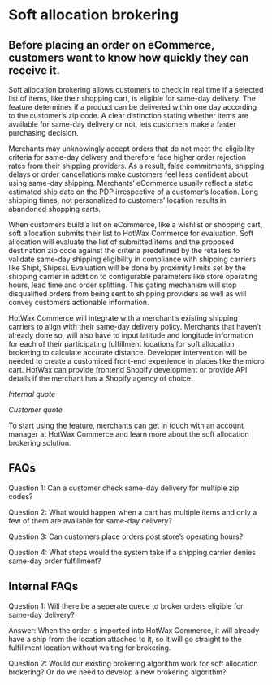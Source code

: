 # Soft allocation brokering 

## Before placing an order on eCommerce, customers want to know how quickly they can receive it.

Soft allocation brokering allows customers to check in real time if a selected list of items, like their shopping cart, is eligible for same-day delivery. The feature determines if a product can be delivered within one day according to the customer’s zip code. A clear distinction stating whether items are available for same-day delivery or not, lets customers make a faster purchasing decision.

Merchants may unknowingly accept orders that do not meet the eligibility criteria for same-day delivery and therefore face higher order rejection rates from their shipping providers. As a result, false commitments, shipping delays or order cancellations make customers feel less confident about using same-day shipping. Merchants’ eCommerce usually reflect a static estimated ship date on the PDP irrespective of a customer’s location. Long shipping times, not personalized to customers’ location results in abandoned shopping carts.

When customers build a list on eCommerce, like a wishlist or shopping cart, soft allocation submits their list to HotWax Commerce for evaluation. Soft allocation will evaluate the list of submitted items and the proposed destination zip code against the criteria predefined by the retailers to validate same-day shipping eligibility in compliance with shipping carriers like Shipt, Shipssi. Evaluation will be done by proximity limits set by the shipping carrier in addition to configurable parameters like store operating hours, lead time and order splitting. This gating mechanism will stop disqualified orders from being sent to shipping providers as well as will convey customers actionable information.

HotWax Commerce will integrate with a merchant’s existing shipping carriers to align with their same-day delivery policy. Merchants that haven’t already done so, will also have to input latitude and longitude information for each of their participating fulfillment locations for soft allocation brokering to calculate accurate distance. Developer intervention will be needed to create a customized front-end experience in places like the micro cart. HotWax can provide frontend Shopify development or provide API details if the merchant has a Shopify agency of choice.

*Internal quote*

*Customer quote*

To start using the feature, merchants can get in touch with an account manager at HotWax Commerce and learn more about the soft allocation brokering solution.

## FAQs

Question 1: Can a customer check same-day delivery for multiple zip codes?

Question 2: What would happen when a cart has multiple items and only a few of them are available for same-day delivery? 

Question 3: Can customers place orders post store’s operating hours?

Question 4: What steps would the system take if a shipping carrier denies same-day order fulfillment?

## Internal FAQs

Question 1: Will there be a seperate queue to broker orders eligible for same-day delivery?

Answer: When the order is imported into HotWax Commerce, it will already have a ship from the location attached to it, so it will go straight to the fulfillment location without waiting for brokering.

Question 2: Would our existing brokering algorithm work for soft allocation brokering? Or do we need to develop a new brokering algorithm?
